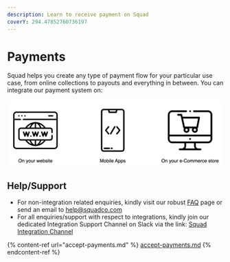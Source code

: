 ```yaml
---
description: Learn to receive payment on Squad
coverY: 294.47852760736197
---
```


# Payments

Squad helps you create any type of payment flow for your particular use case, from online collections to payouts and everything in between. You can integrate our payment system on:

![](../.gitbook/assets/screen-shot-2021-08-04-at-12.25.38-pm.png)

## Help/Support

* For non-integration related enquiries, kindly visit our robust [FAQ](https://squadco.com/support/faq/) page or send an email to help@squadco.com
* For all enquiries/support with respect to integrations, kindly join our dedicated Integration Support Channel on Slack via the link: [Squad Integration Channel](https://join.slack.com/share/enQtMzk4NDc4NzA2MTcxMy04NjkxOTA3MWJjYTEzMjhiYmY3NjZjYTcyYjRhYTFjMWFhZTQyYTkyNmU2YjI1MTBiNjEwYjI5YTk5Yjk5Yzlh)

{% content-ref url="accept-payments.md" %}
[accept-payments.md](accept-payments.md)
{% endcontent-ref %}

